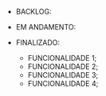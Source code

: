 * BACKLOG:


* EM ANDAMENTO:

    
    
    

* FINALIZADO:
    * FUNCIONALIDADE 1;
    * FUNCIONALIDADE 2;
    * FUNCIONALIDADE 3;
    * FUNCIONALIDADE 4;
